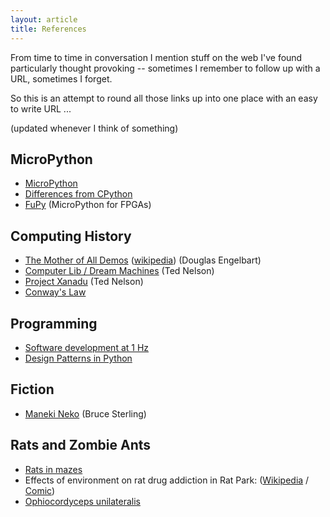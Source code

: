 ```yaml
---
layout: article
title: References
---
```


From time to time in conversation I mention stuff on the web I've
found particularly thought provoking --
sometimes I remember to follow up with a URL, sometimes I forget.

So this is an attempt to round all those links up into one place
with an easy to write URL ...

(updated whenever I think of something)


## MicroPython

* [MicroPython](https://micropython.org/)
* [Differences from CPython](https://docs.micropython.org/en/latest/pyboard/genrst/index.html)
* [FuPy](https://fupy.github.io/) (MicroPython for FPGAs)


## Computing History

* [The Mother of All Demos](http://www.dougengelbart.org/firsts/dougs-1968-demo.html) ([wikipedia](https://en.wikipedia.org/wiki/The_Mother_of_All_Demos)) (Douglas Engelbart)
* [Computer Lib / Dream Machines](https://kupdf.net/download/ted-nelson-computer-lib-dream-machines_59bc49cd08bbc59209686eb8_pdf) (Ted Nelson)
* [Project Xanadu](https://en.wikipedia.org/wiki/Project_Xanadu) (Ted Nelson)
* [Conway's Law](http://www.melconway.com/Home/Conways_Law.html)


## Programming

* [Software development at 1 Hz](https://hackernoon.com/software-development-at-1-hz-5530bb58fc0e)
* [Design Patterns in Python](http://norvig.com/design-patterns/)


## Fiction

* [Maneki Neko](http://www.lightspeedmagazine.com/fiction/maneki-neko/) (Bruce Sterling)


## Rats and Zombie Ants

* [Rats in mazes](https://www.realclearscience.com/blog/2014/02/the_rat_experiment_you_dont_know_about_but_should.html)
* Effects of environment on rat drug addiction in Rat Park: ([Wikipedia](https://en.wikipedia.org/wiki/Rat_Park) / [Comic](http://www.stuartmcmillen.com/comic/rat-park/))
* [Ophiocordyceps unilateralis](https://www.theatlantic.com/science/archive/2017/11/how-the-zombie-fungus-takes-over-ants-bodies-to-control-their-minds/545864/)

